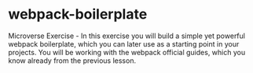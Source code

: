 # webpack-boilerplate
Microverse Exercise -  In this exercise you will build a simple yet powerful webpack boilerplate, which you can later use as a starting point in your projects. You will be working with the webpack official guides, which you know already from the previous lesson.

